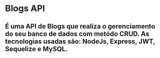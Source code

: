 # Blogs API

## É uma API de Blogs que realiza o gerenciamento do seu banco de dados com metódo CRUD. As tecnologias usadas são: NodeJs, Express, JWT, Sequelize e MySQL.

